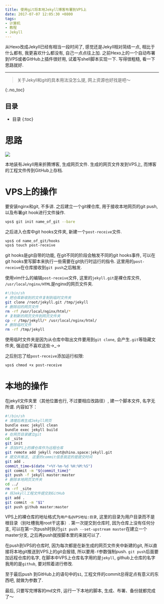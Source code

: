 ```yaml
---
title: 使用git将本地Jekyll博客布署到VPS上
date: 2017-07-07 12:05:30 +0800
tags: 
- 计算机
- 教程
- Jekyll
---
```


从Hexo改成Jekyll已经有相当一段时间了, 感觉还是Jekyll相对简结一点, 相比于什么都有, 我更喜欢什么都没有, 自己一点点往上加. 之前Hexo上的一个自动布署到VPS或者GitHub上插件很好用, 试着写shell脚本实现一下. 写得很粗糙, 看一下思路就好. 

<!-- more -->

---

> 关于Jekyll和git的具本用法没怎么提, 网上资源也好找是吧～

{:.no_toc}
## 目录

* 目录
{:toc}

# 思路

![](/source/2017-07-07-使用git将本地Jekyll博客布署到VPS上-mind.jpg)

本地装有Jekyll用来折腾博客, 生成网页文件. 生成的网页文件发到VPS上, 而博客的工程文件传到GitHub上存档. 

# VPS上的操作

要安装nginx和git, 不多讲. 之后建立一个git裸仓库, 用于接收本地网页的git push, 以及布署git hook进行文件操作. 

~~~ sh
vps$ git init name_of_git --bare
~~~

之后进入仓库中git hooks文件夹, 新建一个`post-receive`文件. 

~~~ sh
vps$ cd name_of_git/hooks
vps$ touch post-receive
~~~

git hooks是git自带的功能, 在git不同的阶段会触发不同的git hooks事件, 可以在git hooks里写脚本来执行一些需要在git执行时运行的指令. 这里用的`post-receive`在仓库接收到`git push`之后触发. 

使用vim什么的编辑`post-receive`文件, 这里的`jekyll.git`是裸仓库文件, `/usr/local/nginx/HTML`是nginx的网页文件夹. 

~~~ sh
#!/bin/sh
# 把仓库新收到的文件复制到临时文件夹
git clone /root/jekyll.git /tmp/jekyll
# 删除旧的网页文件
rm -rf /usr/local/nginx/html/*
# 复制新的网页文件到网页文件夹
cp -r /tmp/jekyll/* /usr/local/nginx/html/
# 删除临时文件
rm -rf /tmp/jekyll
~~~

使用临时文件夹是因为从仓库中取出文件要用到`git clone`, 会产生`.git`等隐藏文件夹, 强迫症不喜欢这些→_→

之后别忘了给`post-receive`添加运行权限:

~~~ sh
vps$ chmod +x post-receive
~~~

# 本地的操作

在jekyll文件夹里（其他位置也行, 不过要相应改路径）, 建一个脚本文件, 名字无所谓. 内容如下：

~~~ sh
#!/bin/sh
# 清理后再生成Jekyll网页
bundle exec jekyll clean
bundle exec jekyll build
# 在网页目录建立git
cd _site
git init
# 添加VPS上的裸仓库作为远程仓库
git remote add jekyll root@shino.space:jekyll.git
# 提交并推送, 这里的commit信息我定的是提交时间
git add .
commit_time=$(date "+%Y-%m-%d %H:%M:%S")
git commit -m "${commit_time}"
git push -f jekyll master:master
# 删除本地网页文件夹
cd ../
rm -rf _site
# 将Jekyll工程文件提交到GitHub
git add .
git commit -m "$1"
git push github master:master
~~~

VPS上的裸仓库的地址格式为`用户名@VPS地址:目录`, 这里的目录为用户目录而不是根目录（别吐槽我用root干这事）. 第一次提交到仓库时, 因为仓库上没有任何分支, 可以在第一次push时执行`git push --set-upstream master`在建立一个master分支, 之后再push就按脚本里的来就可以了. 

在push到VPS的仓库时, 因为每次都是在新生成的网页文件夹中新建的git, 所以直接将本地git推送到VPS上的git会报错, 所以要用`-f`参数强制push. `git push`后面要加远程仓库的名字, 在脚本中VPS上仓库名字用的是`jekyll`, github上仓库的名字我用的是`github`, 要对照着进行修改. 

至于最后push 到GitHub上的语句中的`$1`, 工程文件的commit总得定点有意义的东西吧, 就做为参数了. 

最后, 只要写完博客的md文件, 运行一下本地的脚本, 生成、布署、备份就都完成了～